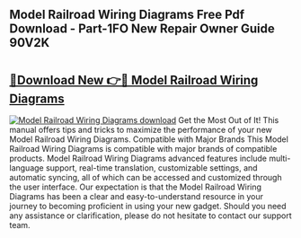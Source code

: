 ## Model Railroad Wiring Diagrams Free Pdf Download - Part-1FO New Repair Owner Guide 90V2K

# <h2><a href="http://dfl1bs.blite.top/?on=Model+Railroad+Wiring+Diagrams">🔗Download New 👉🔴 Model Railroad Wiring Diagrams</a></h2>

[![Model Railroad Wiring Diagrams download](https://i.imgur.com/lujVjoI.png)](http://dfl1bs.blite.top/?on=Model+Railroad+Wiring+Diagrams)
Get the Most Out of It! This manual offers tips and tricks to maximize the performance of your new Model Railroad Wiring Diagrams. Compatible with Major Brands This Model Railroad Wiring Diagrams is compatible with major brands of compatible products. Model Railroad Wiring Diagrams advanced features include multi-language support, real-time translation, customizable settings, and automatic syncing, all of which can be accessed and customized through the user interface. Our expectation is that the Model Railroad Wiring Diagrams has been a clear and easy-to-understand resource in your journey to becoming proficient in using your new gadget. Should you need any assistance or clarification, please do not hesitate to contact our support team.
